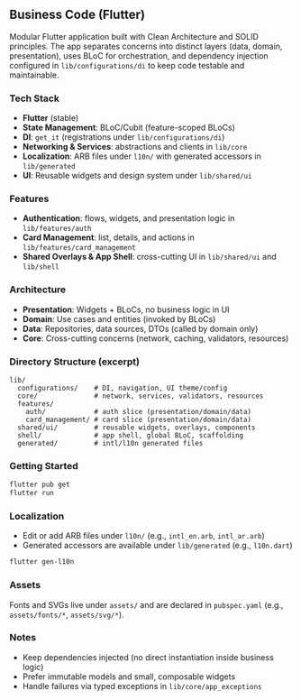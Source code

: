 ## Business Code (Flutter)

Modular Flutter application built with Clean Architecture and SOLID principles. The app separates concerns into distinct layers (data, domain, presentation), uses BLoC for orchestration, and dependency injection configured in `lib/configurations/di` to keep code testable and maintainable.

### Tech Stack
- **Flutter** (stable)
- **State Management**: BLoC/Cubit (feature-scoped BLoCs)
- **DI**: `get_it` (registrations under `lib/configurations/di`)
- **Networking & Services**: abstractions and clients in `lib/core`
- **Localization**: ARB files under `l10n/` with generated accessors in `lib/generated`
- **UI**: Reusable widgets and design system under `lib/shared/ui`

### Features
- **Authentication**: flows, widgets, and presentation logic in `lib/features/auth`
- **Card Management**: list, details, and actions in `lib/features/card_management`
- **Shared Overlays & App Shell**: cross-cutting UI in `lib/shared/ui` and `lib/shell`

### Architecture
- **Presentation**: Widgets + BLoCs, no business logic in UI
- **Domain**: Use cases and entities (invoked by BLoCs)
- **Data**: Repositories, data sources, DTOs (called by domain only)
- **Core**: Cross-cutting concerns (network, caching, validators, resources)

### Directory Structure (excerpt)
```
lib/
  configurations/    # DI, navigation, UI theme/config
  core/              # network, services, validators, resources
  features/
    auth/            # auth slice (presentation/domain/data)
    card_management/ # card slice (presentation/domain/data)
  shared/ui/         # reusable widgets, overlays, components
  shell/             # app shell, global BLoC, scaffolding
  generated/         # intl/l10n generated files
```

### Getting Started
```bash
flutter pub get
flutter run
```

### Localization
- Edit or add ARB files under `l10n/` (e.g., `intl_en.arb`, `intl_ar.arb`)
- Generated accessors are available under `lib/generated` (e.g., `l10n.dart`)
```bash
flutter gen-l10n
```

### Assets
Fonts and SVGs live under `assets/` and are declared in `pubspec.yaml` (e.g., `assets/fonts/*`, `assets/svg/*`).

### Notes
- Keep dependencies injected (no direct instantiation inside business logic)
- Prefer immutable models and small, composable widgets
- Handle failures via typed exceptions in `lib/core/app_exceptions`
